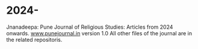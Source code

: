 # 2024-
Jnanadeepa: Pune Journal of Religious Studies: Articles from 2024 onwards.   www.punejournal.in
version 1.0
All other files of the journal are in the related repositoris.
